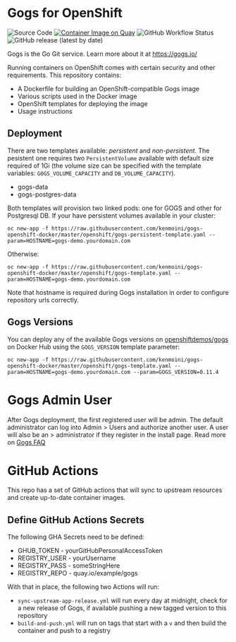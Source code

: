 # Gogs for OpenShift

![Source Code](https://img.shields.io/badge/Source-GitHub-brightgreen?style=for-the-badge)
[![Container Image on Quay](https://img.shields.io/badge/Container%20Image-Quay.io-orange?style=for-the-badge)](https://quay.io/kenmoini/gogs-centos7)
![GitHub Workflow Status](https://img.shields.io/github/workflow/status/kenmoini/gogs-openshift-docker/Build%20and%20Push?label=Container%20Build&style=for-the-badge)
![GitHub release (latest by date)](https://img.shields.io/github/v/release/kenmoini/gogs-openshift-docker?style=for-the-badge)

Gogs is the Go Git service. Learn more about it at https://gogs.io/

Running containers on OpenShift comes with certain security and other
requirements. This repository contains:

* A Dockerfile for building an OpenShift-compatible Gogs image
* Various scripts used in the Docker image
* OpenShift templates for deploying the image
* Usage instructions

## Deployment

There are two templates available: _persistent_ and _non-persistent_. The pesistent one requires two `PersistentVolume` available with default size required of 1Gi (the volume size can be specified with the template variables: `GOGS_VOLUME_CAPACITY` and `DB_VOLUME_CAPACITY`).

* gogs-data 
* gogs-postgres-data

Both templates will provision two linked pods: one for GOGS and other for Postgresql DB. If your have persistent volumes available in your cluster:

```
oc new-app -f https://raw.githubusercontent.com/kenmoini/gogs-openshift-docker/master/openshift/gogs-persistent-template.yaml --param=HOSTNAME=gogs-demo.yourdomain.com
```

Otherwise:
```
oc new-app -f https://raw.githubusercontent.com/kenmoini/gogs-openshift-docker/master/openshift/gogs-template.yaml --param=HOSTNAME=gogs-demo.yourdomain.com
```

Note that hostname is required during Gogs installation in order to configure repository urls correctly.

## Gogs Versions

You can deploy any of the available Gogs versions on [openshiftdemos/gogs](https://hub.docker.com/r/openshiftdemos/gogs/tags/) on Docker Hub using the ```GOGS_VERSION``` template parameter:
```
oc new-app -f https://raw.githubusercontent.com/kenmoini/gogs-openshift-docker/master/openshift/gogs-template.yaml --param=HOSTNAME=gogs-demo.yourdomain.com --param=GOGS_VERSION=0.11.4
```

# Gogs Admin User

After Gogs deployment, the first registered user will be admin. The default administrator can log into Admin > Users and authorize another user. A user will also be an > administrator if they register in the install page. Read more on [Gogs FAQ](https://gogs.io/docs/intro/faqs#how-can-i-become-an-administrator%3F)

# GitHub Actions

This repo has a set of GitHub actions that will sync to upstream resources and create up-to-date container images.

## Define GitHub Actions Secrets

The following GHA Secrets need to be defined:

- GHUB_TOKEN - yourGitHubPersonalAccessToken
- REGISTRY_USER - yourUsername
- REGISTRY_PASS - someStringHere
- REGISTRY_REPO - quay.io/example/gogs

With that in place, the following two Actions will run:

- `sync-upstream-app-release.yml` will run every day at midnight, check for a new release of Gogs, if available pushing a new tagged version to this repository
- `build-and-push.yml` will run on tags that start with a `v` and then build the container and push to a registry